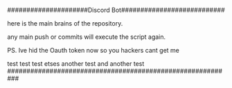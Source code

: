 #####################Discord Bot###########################

here is the main brains of the repository.

any main push or commits will execute the script again.

PS. Ive hid the Oauth token now so you hackers cant get me

test test test etses another test and another test
###########################################################
